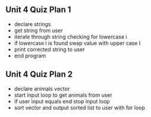 ## Unit 4 Quiz Plan 1

- declare strings
- get string from user
- iterate through string checking for lowercase i
- if lowercase i is found swap value with upper case I
- print corrected string to user 
- end program


## Unit 4 Quiz Plan 2

- declare animals vector
- start input loop to get animals from user
- if user input equals end stop input loop
- sort vector and output sorted list to user with for loop